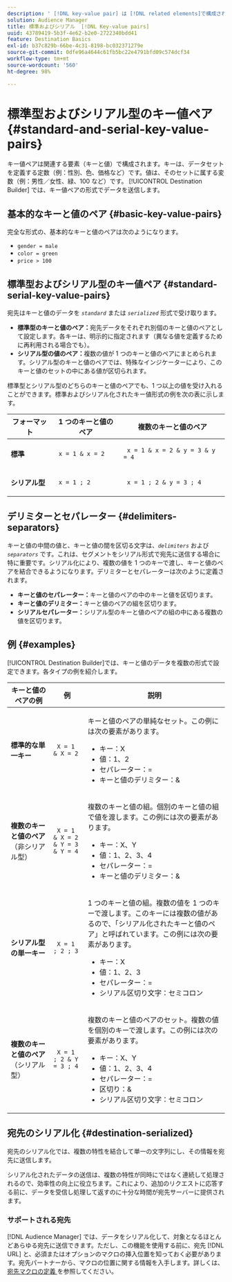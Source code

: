 ```yaml
---
description: ' [!DNL key-value pair] は [!DNL related elements]で構成されます。 キーは、データセットを定義する定数（例：性別、色、価格など）です。値は、そのセットに属する変数（例：男性／女性、緑、100 など）です。 Destination Builder では、キー値ペアの形式でデータを送信します。'
solution: Audience Manager
title: 標準およびシリアル  [!DNL Key-value pairs]
uuid: 43789419-5b3f-4e62-b2e0-2722340bdd41
feature: Destination Basics
exl-id: b37c829b-66be-4c31-8198-bc032371279e
source-git-commit: 0dfe96a4644c61fb5bc22e4791bfd09c574dcf34
workflow-type: tm+mt
source-wordcount: '560'
ht-degree: 98%

---
```


# 標準型およびシリアル型のキー値ペア {#standard-and-serial-key-value-pairs}

キー値ペアは関連する要素（キーと値）で構成されます。キーは、データセットを定義する定数（例：性別、色、価格など）です。値は、そのセットに属する変数（例：男性／女性、緑、100 など）です。 [!UICONTROL Destination Builder] では、キー値ペアの形式でデータを送信します。

## 基本的なキーと値のペア {#basic-key-value-pairs}

完全な形式の、基本的なキーと値のペアは次のようになります。

* `gender = male`
* `color = green`
* `price > 100`

## 標準型およびシリアル型のキー値ペア {#standard-serial-key-value-pairs}

宛先はキーと値のデータを *`standard`* または *`serialized`* 形式で受け取ります。

* **標準型のキーと値のペア：**&#x200B;宛先データをそれぞれ別個のキーと値のペアとして設定します。各キーは、明示的に指定されます（異なる値を定義するために再利用される場合でも）。
* **シリアル型の値のペア：**&#x200B;複数の値が 1 つのキーと値のペアにまとめられます。シリアル型のキーと値のペアでは、特殊なインジケーターにより、このキーと値のセットの中にある値が区切られます。

標準型とシリアル型のどちらのキーと値のペアでも、1 つ以上の値を受け入れることができます。標準およびシリアル化されたキー値形式の例を次の表に示します。

<table id="table_7895B1E800934117A19A96380F0CF91B"> 
 <thead> 
  <tr> 
   <th colname="col1" class="entry"> フォーマット </th>
   <th colname="col2" class="entry"> 1 つのキーと値のペア </th>
   <th colname="col3" class="entry"> 複数のキーと値のペア </th>
  </tr>
 </thead>
 <tbody> 
  <tr> 
   <td colname="col1"> <p> <b>標準</b> </p> </td>
   <td colname="col2"> <p> <code> x = 1 &amp; x = 2 </code> </p> </td>
   <td colname="col3"> <p> <code> x = 1 &amp; x = 2 &amp; y = 3 &amp; y = 4 </code> </p> </td>
  </tr>
  <tr> 
   <td colname="col1"> <p> <b>シリアル型</b> </p> </td> 
   <td colname="col2"> <p> <code> x = 1 ; 2 </code> </p> </td> 
   <td colname="col3"> <p> <code> x = 1 ; 2 &amp; y = 3 ; 4 </code> </p> </td>
  </tr>
 </tbody>
</table>

## デリミターとセパレーター {#delimiters-separators}

キーと値の中間の値と、キーと値の間を区切る文字は、*`delimiters`* および *`separators`* です。これは、セグメントをシリアル形式で宛先に送信する場合に特に重要です。シリアル化により、複数の値を 1 つのキーで渡し、キーと値のペアを結合できるようになります。デリミターとセパレーターは次のように定義されます。

* **キーと値のセパレーター：**&#x200B;キーと値のペアの中のキーと値を区切ります。
* **キーと値のデリミター：**&#x200B;キーと値のペアの組を区切ります。
* **シリアルセパレーター：**&#x200B;シリアル型のキーと値のペアの組の中にある複数の値を区切ります。

## 例 {#examples}

[!UICONTROL Destination Builder]では、キーと値のデータを複数の形式で設定できます。各タイプの例を紹介します。

<table id="table_C2FBDC887C8C4CC88B1B2A7CF8E2795F"> 
 <thead> 
  <tr> 
   <th colname="col1" class="entry"> キーと値のペアの例 </th> 
   <th colname="col2" class="entry"> 例 </th> 
   <th colname="col3" class="entry"> 説明 </th> 
  </tr> 
 </thead>
 <tbody> 
  <tr> 
   <td colname="col1"> <p> <b>標準的な単一キー</b> </p> </td> 
   <td colname="col2"> <p> <code> X = 1 &amp; X = 2 </code> </p> </td> 
   <td colname="col3"> <p>キーと値のペアの単純なセット。この例には次の要素があります。 </p> 
    <ul id="ul_28C0CB005B264373926CA5D7418EE845"> 
     <li id="li_B6D300DBA9064F0BA743BA9B04339511">キー：X </li> 
     <li id="li_9A1C98D5C9124FF1B4F032668576C03A">値：1、2 </li> 
     <li id="li_1D2828328E554176846C94F6140C0CBF">セパレーター：= </li> 
     <li id="li_0C6A70A0D9534611ACC98A0FD3693587">キーと値のデリミター：&amp; </li> 
    </ul> </td> 
  </tr> 
  <tr> 
   <td colname="col1"> <p> <b>複数のキーと値のペア</b>（非シリアル型） </p> </td> 
   <td colname="col2"> <p> <code> X = 1 &amp; X = 2 &amp; Y = 3 &amp; Y = 4 </code> </p> </td> 
   <td colname="col3"> <p>複数のキーと値の組。個別のキーと値の組で値を渡します。この例には次の要素があります。 </p> 
    <ul id="ul_7FB22A43B435463D9F209067FF2C3619"> 
     <li id="li_7487657F6C2F48F5A4C4C9F9E8FB3B4B">キー：X、Y </li> 
     <li id="li_B828CF81DAB8443FBB2EDF6538A63B3C">値：1、2、3、4 </li> 
     <li id="li_EA4C95F6C93D435EB79237E38CE6F011">セパレーター：= </li> 
     <li id="li_45984AE2B581498299054BA5276D461D">キーと値のデリミター：&amp; </li> 
    </ul> </td> 
  </tr> 
  <tr> 
   <td colname="col1"> <p> <b>シリアル型の単一キー</b> </p> </td> 
   <td colname="col2"> <p> <code> X = 1 ; 2 ; 3 </code> </p> </td> 
   <td colname="col3"> <p>1 つのキーと値の組。複数の値を 1 つのキーで渡します。このキーには複数の値があるので、「シリアル化されたキーと値のペア」と呼ばれています。この例には次の要素があります。 </p> 
    <ul id="ul_69C4C662B9BD4F77BB940D921B316CCF"> 
     <li id="li_718BEC527E69417C9F88D3DBD3357A28">キー：X </li> 
     <li id="li_659DCBBFB4024AC2B9C4E74D2A86648D">値：1、2、3 </li> 
     <li id="li_9A890233C6F84085A7BD5EA4D044E3CC">セパレーター：= </li> 
     <li id="li_AFC0426EA6044F8BAFD915FCB3808FBA">シリアル区切り文字：セミコロン </li> 
    </ul> </td> 
  </tr> 
  <tr> 
   <td colname="col1"> <p> <b>複数のキーと値のペア</b>（シリアル型） </p> </td> 
   <td colname="col2"> <p> <code> X = 1 ; 2 &amp; Y = 3 ; 4 </code> </p> </td> 
   <td colname="col3"> <p>複数のキーと値のペアのセット。複数の値を個別のキーで渡します。この例には次の要素があります。 </p> 
    <ul id="ul_CB50133B2E944818B9F2A0586EF69774"> 
     <li id="li_FD3D7ECC2BF046E99B1ED0B73EFE341F">キー：X、Y </li> 
     <li id="li_2BADC98C4CE74BBBBA1DC446D24615AC">値：1、2、3、4 </li> 
     <li id="li_4125435175AD4A43A44B980B28F32364">セパレーター：= </li> 
     <li id="li_48CFC279B2514F4FB2935B05FC7F287A">区切り：&amp; </li> 
     <li id="li_576C731F2FAF47FD92F55345CD6D36A0">シリアル区切り文字：セミコロン </li> 
    </ul> </td> 
  </tr> 
 </tbody> 
</table>

## 宛先のシリアル化 {#destination-serialized}

宛先のシリアル化では、複数の特性を結合して単一の文字列にし、その情報を宛先に送信します。

<!-- c_dest_serialized.xml -->

シリアル化されたデータの送信は、複数の特性が同時にではなく連続して処理されるので、効率性の向上に役立ちます。これにより、追加のリクエストに応答する前に、データを受信し処理して返すのに十分な時間が宛先サーバーに提供されます。

### サポートされる宛先

[!DNL Audience Manager] では、データをシリアル化して、対象となるほとんどあらゆる宛先に送信できます。ただし、この機能を使用する前に、宛先 [!DNL URL] と、必須またはオプションのマクロの挿入位置を知っておく必要があります。宛先パートナーから、マクロの位置に関する情報を入手します。詳しくは、[ 宛先マクロの定義 ](../../features/destinations/destination-macros.md#destination-macros-defined) を参照してください。
